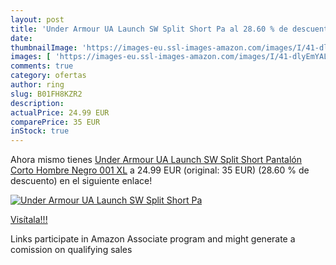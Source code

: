 ```yaml
---
layout: post
title: 'Under Armour UA Launch SW Split Short Pa al 28.60 % de descuento'
date: 
thumbnailImage: 'https://images-eu.ssl-images-amazon.com/images/I/41-dlyEmYAL._SL200_.jpg'
images: [ 'https://images-eu.ssl-images-amazon.com/images/I/41-dlyEmYAL._SL200_.jpg' ]
comments: true
category: ofertas
author: ring
slug: B01FH8KZR2
description:
actualPrice: 24.99 EUR
comparePrice: 35 EUR
inStock: true
---
```


Ahora mismo tienes [Under Armour UA Launch SW Split Short Pantalón Corto  Hombre  Negro  001   XL](https://www.amazon.es/dp/B01FH8KZR2/?tag=tolees-21) a 24.99 EUR (original: 35 EUR) (28.60 %  de descuento) en el siguiente enlace!

[![Under Armour UA Launch SW Split Short Pa](https://images-eu.ssl-images-amazon.com/images/I/41-dlyEmYAL._SL200_.jpg)](https://www.amazon.es/dp/B01FH8KZR2/?tag=tolees-21)

[Visítala!!!](https://www.amazon.es/dp/B01FH8KZR2/?tag=tolees-21)

Links participate in Amazon Associate program and might generate a comission on qualifying sales
